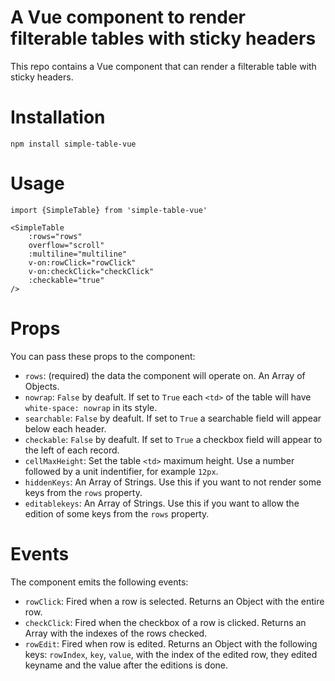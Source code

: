 # A Vue component to render filterable tables with sticky headers

This repo contains a Vue component that can render a filterable table with sticky headers.

# Installation

```
npm install simple-table-vue
```

# Usage

```
import {SimpleTable} from 'simple-table-vue'

<SimpleTable
    :rows="rows"
    overflow="scroll"
    :multiline="multiline"
    v-on:rowClick="rowClick"
    v-on:checkClick="checkClick"
    :checkable="true"
/>
```

# Props

You can pass these props  to the component:
- `rows`: (required) the data the component will operate on. An Array of Objects.
- `nowrap`: `False` by deafult. If set to `True` each `<td>` of the table will have `white-space: nowrap` in its style.
- `searchable`: `False` by deafult. If set to `True` a searchable field will appear below each header.
- `checkable`: `False` by deafult. If set to `True` a checkbox field will appear to the left of each record.
- `cellMaxHeight`: Set the table `<td>` maximum height. Use a number followed by a unit indentifier, for example `12px`.
- `hiddenKeys`: An Array of Strings. Use this if you want to not render some keys from the `rows` property.
- `editablekeys`: An Array of Strings. Use this if you want to allow the edition of some keys from the `rows` property.

# Events

The component emits the following events:
- `rowClick`: Fired when a row is selected. Returns an Object with the entire row.
- `checkClick`: Fired when the checkbox of a row is clicked. Returns an Array with the indexes of the rows checked.
- `rowEdit`: Fired when row is edited. Returns an Object with the following keys: `rowIndex`, `key`, `value`, with the index of the edited row, they edited keyname and the value after the editions is done.

